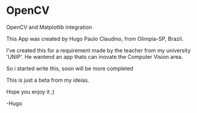 # OpenCV
OpenCV and Matplotlib integration  

This App was created by Hugo Paulo Claudino, from Olimpia-SP, Brazil.  

I've created this for a requirement made by the teacher from my university 'UNIP'. He wantend an app thats can inovate the Computer Vision area.  

So i started write this, soon will be more completed  

This is just a beta from my ideias.  

Hope you enjoy it ;)  

-Hugo
